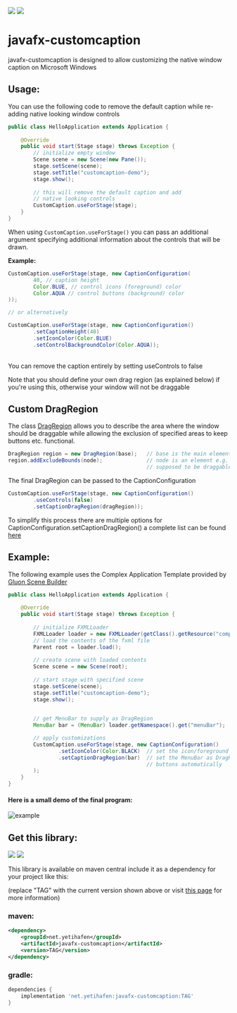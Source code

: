 [![](https://img.shields.io/maven-central/v/net.yetihafen/javafx-customcaption)](#get-this-library)
[![](https://jitpack.io/v/YetiHafen/javafx-customcaption.svg)](https://jitpack.io/#YetiHafen/javafx-customcaption)


# javafx-customcaption

javafx-customcaption is designed to allow customizing
the native window caption on Microsoft Windows


## Usage:
You can use the following code to remove the default caption while re-adding
native looking window controls
```java
public class HelloApplication extends Application {
    
    @Override
    public void start(Stage stage) throws Exception {
        // initialize empty window
        Scene scene = new Scene(new Pane());
        stage.setScene(scene);
        stage.setTitle("customcaption-demo");
        stage.show();
        
        // this will remove the default caption and add 
        // native looking controls
        CustomCaption.useForStage(stage);
    }
}
```
When using `CustomCaption.useForStage()` you can pass an additional argument
specifying additional information about the controls that will be drawn.

**Example:**
```java
CustomCaption.useForStage(stage, new CaptionConfiguration(
        40, // caption height
        Color.BLUE, // control icons (foreground) color
        Color.AQUA // control buttons (background) color
));

// or alternatively

CustomCaption.useForStage(stage, new CaptionConfiguration()
        .setCaptionHeight(40)
        .setIconColor(Color.BLUE)
        .setControlBackgroundColor(Color.AQUA));
```
<br>
You can remove the caption entirely by setting useControls to false

Note that you should define your own drag region (as explained below) if you're using this, otherwise
your window will not be draggable 



## Custom DragRegion
The class [DragRegion](https://jfxccdocs.yetihafen.net/net.yetihafen.javafx.customcaption/net/yetihafen/javafx/customcaption/dragregion)
allows you to describe the area where the window should be draggable while allowing the exclusion of specified areas
to keep buttons etc. functional.
```java
DragRegion region = new DragRegion(base);   // base is the main element that should be draggable
region.addExcludeBounds(node);              // node is an element e.g. button that is not
                                            // supposed to be draggable
```
The final DragRegion can be passed to the CaptionConfiguration 
```java
CustomCaption.useForStage(stage, new CaptionConfiguration()
        .useControls(false)
        .setCaptionDragRegion(dragRegion));
```
To simplify this process there are multiple options for CaptionConfiguration.setCaptionDragRegion()
a complete list can be found [here](https://jfxccdocs.yetihafen.net/net.yetihafen.javafx.customcaption/net/yetihafen/javafx/customcaption/captionconfiguration)

## Example:
The following example uses the Complex Application Template provided by
[Gluon Scene Builder](https://gluonhq.com/products/scene-builder/)

````java
public class HelloApplication extends Application {
    
    @Override
    public void start(Stage stage) throws Exception {
        
        // initialize FXMLLoader
        FXMLLoader loader = new FXMLLoader(getClass().getResource("complex-application.fxml"));
        // load the contents of the fxml file
        Parent root = loader.load();
        
        // create scene with loaded contents
        Scene scene = new Scene(root);
        
        // start stage with specified scene
        stage.setScene(scene);
        stage.setTitle("customcaption-demo");
        stage.show();

        
        // get MenuBar to supply as DragRegion
        MenuBar bar = (MenuBar) loader.getNamespace().get("menuBar");

        // apply customizations
        CustomCaption.useForStage(stage, new CaptionConfiguration()
                .setIconColor(Color.BLACK)  // set the icon/foreground color to black
                .setCaptionDragRegion(bar)  // set the MenuBar as DragRegion to exclude the
                                            // buttons automatically
        );
    }
}
````

#### Here is a small demo of the final program:
![example](https://user-images.githubusercontent.com/78693157/209582570-bd6a6df0-bfc8-41d4-83a2-795d0db923ef.gif)


## Get this library:
[![](https://img.shields.io/maven-central/v/net.yetihafen/javafx-customcaption)](https://central.sonatype.com/artifact/net.yetihafen/javafx-customcaption)
[![](https://jitpack.io/v/YetiHafen/javafx-customcaption.svg)](https://jitpack.io/#YetiHafen/javafx-customcaption)

This library is available on maven central include it as a dependency for your project like this:

(replace "TAG" with the current version shown above or visit 
[this page](https://central.sonatype.com/artifact/net.yetihafen/javafx-customcaption)
for more information)

### maven:
```xml
<dependency>
    <groupId>net.yetihafen</groupId>
    <artifactId>javafx-customcaption</artifactId>
    <version>TAG</version>
</dependency>
```

### gradle:
```groovy
dependencies {
    implementation 'net.yetihafen:javafx-customcaption:TAG'
}
```
